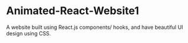 # Animated-React-Website1
A website built using React.js components/ hooks, and have beautiful UI design using CSS.
